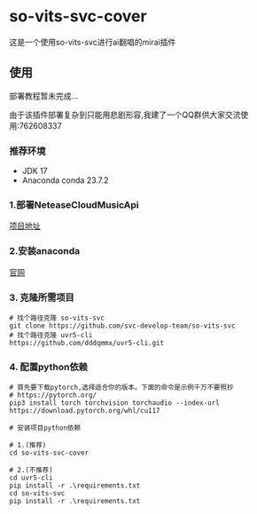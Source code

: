 # so-vits-svc-cover
这是一个使用so-vits-svc进行ai翻唱的mirai插件
## 使用
部署教程暂未完成...

由于该插件部署复杂到只能用悲剧形容,我建了一个QQ群供大家交流使用:762608337

### 推荐环境

- JDK 17
- Anaconda conda 23.7.2

### 1.部署NeteaseCloudMusicApi
[项目地址](https://github.com/Binaryify/NeteaseCloudMusicApi)


### 2.安装anaconda
[官网](https://www.anaconda.com/)

### 3. 克隆所需项目
```shell
# 找个路径克隆 so-vits-svc
git clone https://github.com/svc-develop-team/so-vits-svc
# 找个路径克隆 uvr5-cli
https://github.com/dddqmmx/uvr5-cli.git
```
### 4. 配置python依赖
```shell
# 首先要下载pytorch,选择适合你的版本。下面的命令是示例千万不要照抄
# https://pytorch.org/
pip3 install torch torchvision torchaudio --index-url https://download.pytorch.org/whl/cu117

# 安装项目python依赖

# 1.(推荐)
cd so-vits-svc-cover

# 2.(不推荐)
cd uvr5-cli
pip install -r .\requirements.txt
cd so-vits-svc
pip install -r .\requirements.txt
```